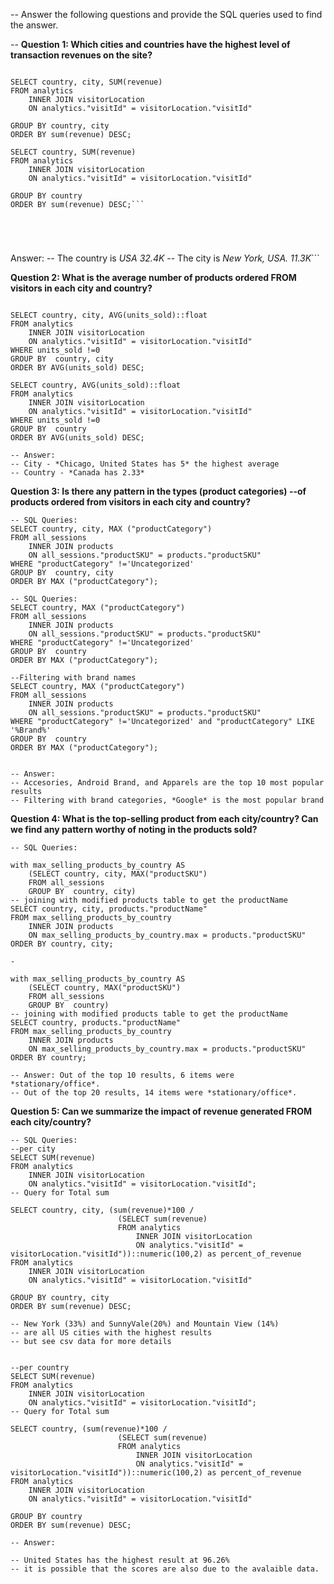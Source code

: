 -- Answer the following questions and provide the SQL queries used to find the answer.

    
-- **Question 1: Which cities and countries have the highest level of transaction revenues on the site?**

```-- SQL Queries:

SELECT country, city, SUM(revenue)
FROM analytics
    INNER JOIN visitorLocation
    ON analytics."visitId" = visitorLocation."visitId"

GROUP BY country, city
ORDER BY sum(revenue) DESC;

SELECT country, SUM(revenue)
FROM analytics
    INNER JOIN visitorLocation
    ON analytics."visitId" = visitorLocation."visitId"

GROUP BY country
ORDER BY sum(revenue) DESC;```





```
Answer:
-- The country is *USA 32.4K*
-- The city is *New York, USA. 11.3K*```


**Question 2: What is the average number of products ordered FROM visitors in each city and country?**

```-- SQL Queries:

SELECT country, city, AVG(units_sold)::float
FROM analytics
    INNER JOIN visitorLocation
    ON analytics."visitId" = visitorLocation."visitId"
WHERE units_sold !=0
GROUP BY  country, city
ORDER BY AVG(units_sold) DESC;

SELECT country, AVG(units_sold)::float
FROM analytics
    INNER JOIN visitorLocation
    ON analytics."visitId" = visitorLocation."visitId"
WHERE units_sold !=0
GROUP BY  country
ORDER BY AVG(units_sold) DESC;

-- Answer:
-- City - *Chicago, United States has 5* the highest average
-- Country - *Canada has 2.33*
```


**Question 3: Is there any pattern in the types (product categories) 
--of products ordered from visitors in each city and country?**
```
-- SQL Queries:
SELECT country, city, MAX ("productCategory")
FROM all_sessions
    INNER JOIN products
    ON all_sessions."productSKU" = products."productSKU"
WHERE "productCategory" !='Uncategorized'
GROUP BY  country, city
ORDER BY MAX ("productCategory");

-- SQL Queries:
SELECT country, MAX ("productCategory")
FROM all_sessions
    INNER JOIN products
    ON all_sessions."productSKU" = products."productSKU"
WHERE "productCategory" !='Uncategorized'
GROUP BY  country
ORDER BY MAX ("productCategory");

--Filtering with brand names
SELECT country, MAX ("productCategory")
FROM all_sessions
    INNER JOIN products
    ON all_sessions."productSKU" = products."productSKU"
WHERE "productCategory" !='Uncategorized' and "productCategory" LIKE '%Brand%'
GROUP BY  country
ORDER BY MAX ("productCategory");


-- Answer:
-- Accesories, Android Brand, and Apparels are the top 10 most popular results
-- Filtering with brand categories, *Google* is the most popular brand

```
**Question 4: What is the top-selling product from each city/country? Can we find any pattern worthy of noting in the products sold?**
```
-- SQL Queries:

with max_selling_products_by_country AS
    (SELECT country, city, MAX("productSKU") 
    FROM all_sessions
    GROUP BY  country, city)
-- joining with modified products table to get the productName
SELECT country, city, products."productName"
FROM max_selling_products_by_country
    INNER JOIN products
    ON max_selling_products_by_country.max = products."productSKU"
ORDER BY country, city;

-

with max_selling_products_by_country AS
    (SELECT country, MAX("productSKU") 
    FROM all_sessions
    GROUP BY  country)
-- joining with modified products table to get the productName
SELECT country, products."productName"
FROM max_selling_products_by_country
    INNER JOIN products
    ON max_selling_products_by_country.max = products."productSKU"
ORDER BY country;

-- Answer: Out of the top 10 results, 6 items were *stationary/office*. 
-- Out of the top 20 results, 14 items were *stationary/office*. 
```

**Question 5: Can we summarize the impact of revenue generated FROM each city/country?**
```
-- SQL Queries:
--per city
SELECT SUM(revenue)
FROM analytics
    INNER JOIN visitorLocation
    ON analytics."visitId" = visitorLocation."visitId";
-- Query for Total sum

SELECT country, city, (sum(revenue)*100 / 
                        (SELECT sum(revenue)
                        FROM analytics
                            INNER JOIN visitorLocation
                            ON analytics."visitId" = visitorLocation."visitId"))::numeric(100,2) as percent_of_revenue
FROM analytics
    INNER JOIN visitorLocation
    ON analytics."visitId" = visitorLocation."visitId"

GROUP BY country, city
ORDER BY sum(revenue) DESC;
 
-- New York (33%) and SunnyVale(20%) and Mountain View (14%)
-- are all US cities with the highest results
-- but see csv data for more details  


--per country
SELECT SUM(revenue)
FROM analytics
    INNER JOIN visitorLocation
    ON analytics."visitId" = visitorLocation."visitId";
-- Query for Total sum

SELECT country, (sum(revenue)*100 / 
                        (SELECT sum(revenue)
                        FROM analytics
                            INNER JOIN visitorLocation
                            ON analytics."visitId" = visitorLocation."visitId"))::numeric(100,2) as percent_of_revenue
FROM analytics
    INNER JOIN visitorLocation
    ON analytics."visitId" = visitorLocation."visitId"

GROUP BY country
ORDER BY sum(revenue) DESC;

-- Answer:

-- United States has the highest result at 96.26%
-- it is possible that the scores are also due to the avalaible data. 
```

